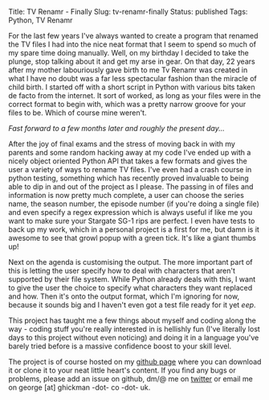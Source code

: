 Title: TV Renamr - Finally
Slug: tv-renamr-finally
Status: published
Tags: Python, TV Renamr

For the last few years I've always wanted to create a program that renamed the TV files I had into the nice neat format that I seem to spend so much of my spare time doing manually. Well, on my birthday I decided to take the plunge, stop talking about it and get my arse in gear. On that day, 22 years after my mother labouriously gave birth to me Tv Renamr was created in what I have no doubt was a far less spectacular fashion than the miracle of child birth. I started off with a short script in Python with various bits taken de facto from the internet. It sort of worked, as long as your files were in the correct format to begin with, which was a pretty narrow groove for your files to be. Which of course mine weren't.

*Fast forward to a few months later and roughly the present day...*

After the joy of final exams and the stress of moving back in with my parents and some random hacking away at my code I've ended up with a nicely object oriented Python API that takes a few formats and gives the user a variety of ways to rename TV files. I've even had a crash course in python testing, something which has recently proved invaluable to being able to dip in and out of the project as I please. The passing in of files and information is now pretty much complete, a user can choose the series name, the season number, the episode number (if you're doing a single file) and even specify a regex expression which is always useful if like me you want to make sure your Stargate SG-1 rips are perfect. I even have tests to back up my work, which in a personal project is a first for me, but damn is it awesome to see that growl popup with a green tick. It's like a giant thumbs up!

Next on the agenda is customising the output. The more important part of this is letting the user specify how to deal with characters that aren't supported by their file system. While Python already deals with this, I want to give the user the choice to specify what characters they want replaced and how. Then it's onto the output format, which I'm ignoring for now, because it sounds big and I haven't even got a test file ready for it yet *eep*.

This project has taught me a few things about myself and coding along the way - coding stuff you're really interested in is hellishly fun (I've literally lost days to this project without even noticing) and doing it in a language you've barely tried before is a massive confidence boost to your skill level.

The project is of course hosted on my [github page](http://github.com/ghickman/tvrenamr/tree/master) where you can download it or clone it to your neat little heart's content. If you find any bugs or problems, please add an issue on github, dm/@ me on [twitter](http://twitter.com/ghickman) or email me on george [at] ghickman -dot- co -dot- uk.
